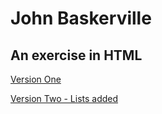 # John Baskerville

## An exercise in HTML

[Version One](https://garwin00.github.io/john-baskerville/baskerville.html)

[Version Two - Lists added](https://garwin00.github.io/john-baskerville/baskerville_two.html)
